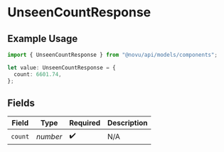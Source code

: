 # UnseenCountResponse

## Example Usage

```typescript
import { UnseenCountResponse } from "@novu/api/models/components";

let value: UnseenCountResponse = {
  count: 6601.74,
};
```

## Fields

| Field              | Type               | Required           | Description        |
| ------------------ | ------------------ | ------------------ | ------------------ |
| `count`            | *number*           | :heavy_check_mark: | N/A                |